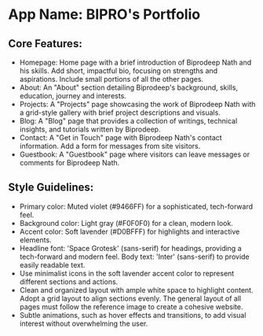 # **App Name**: BIPRO's Portfolio

## Core Features:

- Homepage: Home page with a brief introduction of Biprodeep Nath and his skills. Add short, impactful bio, focusing on strengths and aspirations. Include small portions of all the other pages.
- About: An "About" section detailing Biprodeep's background, skills, education, journey and interests.
- Projects: A "Projects" page showcasing the work of Biprodeep Nath with a grid-style gallery with brief project descriptions and visuals.
- Blog: A "Blog" page that provides a collection of writings, technical insights, and tutorials written by Biprodeep.
- Contact: A "Get in Touch" page with Biprodeep Nath's contact information. Add a form for messages from site visitors.
- Guestbook: A "Guestbook" page where visitors can leave messages or comments for Biprodeep Nath.

## Style Guidelines:

- Primary color: Muted violet (#9466FF) for a sophisticated, tech-forward feel.
- Background color: Light gray (#F0F0F0) for a clean, modern look.
- Accent color: Soft lavender (#D0BFFF) for highlights and interactive elements.
- Headline font: 'Space Grotesk' (sans-serif) for headings, providing a tech-forward and modern feel. Body text: 'Inter' (sans-serif) to provide easily readable text.
- Use minimalist icons in the soft lavender accent color to represent different sections and actions.
- Clean and organized layout with ample white space to highlight content. Adopt a grid layout to align sections evenly. The general layout of all pages must follow the reference image to create a cohesive website.
- Subtle animations, such as hover effects and transitions, to add visual interest without overwhelming the user.
